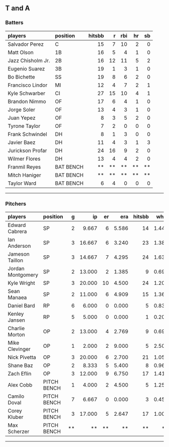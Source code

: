 ## T and A

### Batters

 
|players           |position  | hitsbb|  r| rbi| hr| sb| 
|:-----------------|:---------|------:|--:|---:|--:|--:| 
|Salvador Perez    |C         |     15|  7|  10|  2|  0| 
|Matt Olson        |1B        |     16|  5|   4|  1|  0| 
|Jazz Chisholm Jr. |2B        |     16| 12|  11|  5|  2| 
|Eugenio Suarez    |3B        |     19|  1|   3|  1|  0| 
|Bo Bichette       |SS        |     19|  8|   6|  2|  0| 
|Francisco Lindor  |MI        |     12|  4|   7|  2|  1| 
|Kyle Schwarber    |CI        |     27| 15|  10|  4|  1| 
|Brandon Nimmo     |OF        |     17|  6|   4|  1|  0| 
|Jorge Soler       |OF        |     13|  4|   3|  1|  0| 
|Juan Yepez        |OF        |      8|  3|   5|  2|  0| 
|Tyrone Taylor     |OF        |      7|  2|   0|  0|  0| 
|Frank Schwindel   |DH        |      8|  1|   3|  0|  0| 
|Javier Baez       |DH        |     11|  4|   3|  1|  3| 
|Jurickson Profar  |DH        |     24| 16|   9|  2|  0| 
|Wilmer Flores     |DH        |     13|  4|   4|  2|  0| 
|Franmil Reyes     |BAT BENCH |     **| **|  **| **| **| 
|Mitch Haniger     |BAT BENCH |     **| **|  **| **| **| 
|Taylor Ward       |BAT BENCH |      6|  4|   0|  0|  0| 


* * *

### Pitchers

 
|players           |position    |  g|     ip| er|   era| hitsbb|  whip| so|  w| sv| 
|:-----------------|:-----------|--:|------:|--:|-----:|------:|-----:|--:|--:|--:| 
|Edward Cabrera    |SP          |  2|  9.667|  6| 5.586|     14| 1.448|  6|  1|  0| 
|Ian Anderson      |SP          |  3| 16.667|  6| 3.240|     23| 1.380| 14|  2|  0| 
|Jameson Taillon   |SP          |  3| 14.667|  7| 4.295|     24| 1.636| 16|  2|  0| 
|Jordan Montgomery |SP          |  2| 13.000|  2| 1.385|      9| 0.692| 10|  2|  0| 
|Kyle Wright       |SP          |  3| 20.000| 10| 4.500|     24| 1.200| 22|  2|  0| 
|Sean Manaea       |SP          |  2| 11.000|  6| 4.909|     15| 1.364|  8|  1|  0| 
|Daniel Bard       |RP          |  6|  6.000|  0| 0.000|      5| 0.833|  8|  0|  3| 
|Kenley Jansen     |RP          |  5|  5.000|  0| 0.000|      1| 0.200|  5|  0|  4| 
|Charlie Morton    |OP          |  2| 13.000|  4| 2.769|      9| 0.692| 21|  0|  0| 
|Mike Clevinger    |OP          |  1|  2.000|  2| 9.000|      5| 2.500|  2|  0|  0| 
|Nick Pivetta      |OP          |  3| 20.000|  6| 2.700|     21| 1.050| 24|  2|  0| 
|Shane Baz         |OP          |  2|  8.333|  5| 5.400|      8| 0.960|  9|  0|  0| 
|Zach Eflin        |OP          |  3| 12.000|  9| 6.750|     17| 1.417|  8|  0|  0| 
|Alex Cobb         |PITCH BENCH |  1|  4.000|  2| 4.500|      5| 1.250|  2|  0|  0| 
|Camilo Doval      |PITCH BENCH |  7|  6.667|  0| 0.000|      3| 0.450| 10|  2|  3| 
|Corey Kluber      |PITCH BENCH |  3| 17.000|  5| 2.647|     17| 1.000| 14|  1|  0| 
|Max Scherzer      |PITCH BENCH | **|     **| **|    **|     **|    **| **| **| **| 


* * *


